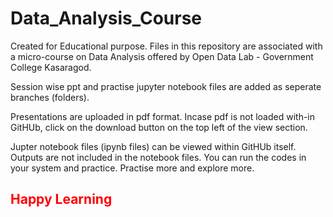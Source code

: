# Data_Analysis_Course

Created for Educational purpose. 
Files in this repository are associated with a micro-course on Data Analysis offered by  Open Data Lab - Government College Kasaragod.

Session wise ppt and practise jupyter notebook files are added as seperate branches (folders).

Presentations are uploaded in pdf format.
Incase pdf is not loaded with-in GitHUb, click on the download button on the top left of the view section. 

Jupter notebook files (ipynb files) can be viewed within GitHUb itself.
Outputs are not included in the notebook files. You can run the codes in your system and practice.
Practise more and explore more.

## <font color = red> Happy Learning
